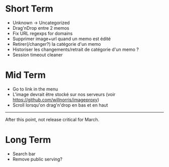 # Short Term

  * Unknown → Uncategorized
  * Drag'nDrop entre 2 memos
  * Fix URL regexps for domains
  * Supprimer image+url quand un memo est édité
  * Retirer(/changer?) la catégorie d'un memo
  * Historiser les changements/retrait de catégorie d'un memo ?
  * Session timeout cleaner

# Mid Term

  * Go to link in the menu
  * L'image devrait être stocké sur nos serveurs (voir https://github.com/willnorris/imageproxy)
  * Scroll lorsqu'on drag'n'drop en bas et en haut

------------

After this point, not release critical for March.

# Long Term

  * Search bar
  * Remove public serving?
